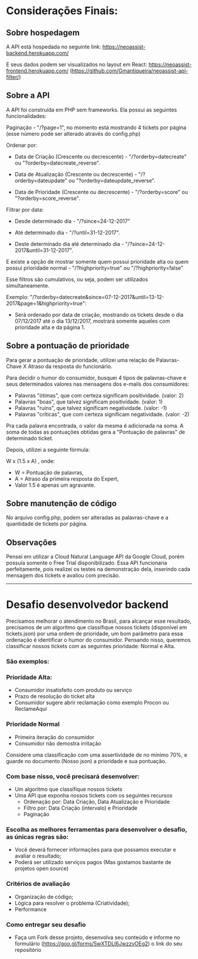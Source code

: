 # Considerações Finais:

## Sobre hospedagem

A API está hospedada no seguinte link: https://neoassist-backend.herokuapp.com/

E seus dados podem ser visualizados no layout em React: https://neoassist-frontend.herokuapp.com/ (https://github.com/Gmantiqueira/neoassist-api-filter/)

## Sobre a API

A API foi construída em PHP sem frameworks. Ela possui as seguintes funcionalidades:

Paginação - "/?page=1", no momento está mostrando 4 tickets por página (esse número pode ser alterado através do config.php)

Ordenar por:

- Data de Criação (Crescente ou decrescente) - "/?orderby=datecreate" ou "?orderby=datecreate_reverse".

- Data de Atualização (Crescente ou decrescente) - "/?orderby=dateupdate" ou "?orderby=dateupdate_reverse".

- Data de Prioridade (Crescente ou decrescente) - "/?orderby=score" ou "?orderby=score_reverse".

Filtrar por data:

- Desde determinado dia - "/?since=24-12-2017"

- Até determinado dia - "/?until=31-12-2017".

- Deste determinado dia até determinado dia - "/?since=24-12-2017&until=31-12-2017".

E existe a opção de mostrar somente quem possui prioridade alta ou quem possui prioridade normal - "/?highpriority=true" ou "/?highpriority=false"

Esse filtros são cumulativos, ou seja, podem ser utilizados simultaneamente.

Exemplo: "/?orderby=datecreate&since=07-12-2017&until=13-12-2017&page=1&highpriority=true":

- Será ordenado por data de criação, mostrando os tickets desde o dia 07/12/2017 até o dia 13/12/2017, mostrará somente aqueles com prioridade alta e da página 1.

## Sobre a pontuação de prioridade

Para gerar a pontuação de prioridade, utilizei uma relação de Palavras-Chave X Atraso da resposta do funcionário.

Para decidir o humor do consumidor, busquei 4 tipos de palavras-chave e seus determinados valores nas mensagens dos e-mails dos consumidores:

- Palavras "ótimas", que com certeza significam positividade. (valor: 2)
- Palavras "boas", que talvez significam positividade. (valor: 1)
- Palavras "ruins", que talvez significam negatividade. (valor: -1)
- Palavras "críticas", que com certeza significam negatividade. (valor: -2)

Pra cada palavra encontrada, o valor da mesma é adicionada na soma.
A soma de todas as pontuações obtidas gera a "Pontuação de palavras" de determinado ticket.

Depois, utilizei a seguinte fórmula:

W x (1.5 x A) , onde:

- W = Pontuação de palavras,
- A = Atraso da primeira resposta do Expert,
- Valor 1.5 é apenas um agravante.

## Sobre manutenção de código

No arquivo config.php, podem ser alteradas as palavras-chave e a quantidade de tickets por página.

## Observações

Pensei em utilizar a Cloud Natural Language API da Google Cloud, porém possuía somente o Free Trial disponibilizado. Essa API funcionaria perfeitamente, pois realizei os testes na demonstração dela, inserindo cada mensagem dos tickets e avaliou com precisão.

---

# Desafio desenvolvedor backend

Precisamos melhorar o atendimento no Brasil, para alcançar esse resultado, precisamos de um algoritmo que classifique
nossos tickets (disponível em tickets.json) por uma ordem de prioridade, um bom parâmetro para essa ordenação é identificar o humor do consumidor.
Pensando nisso, queremos classificar nossos tickets com as seguintes prioridade: Normal e Alta.

### São exemplos:

### Prioridade Alta:

- Consumidor insatisfeito com produto ou serviço
- Prazo de resolução do ticket alta
- Consumidor sugere abrir reclamação como exemplo Procon ou ReclameAqui

### Prioridade Normal

- Primeira iteração do consumidor
- Consumidor não demostra irritação

Considere uma classificação com uma assertividade de no mínimo 70%, e guarde no documento (Nosso json) a prioridade e sua pontuação.

### Com base nisso, você precisará desenvolver:

- Um algoritmo que classifique nossos tickets
- Uma API que exponha nossos tickets com os seguintes recursos
  - Ordenação por: Data Criação, Data Atualização e Prioridade
  - Filtro por: Data Criação (intervalo) e Prioridade
  - Paginação

### Escolha as melhores ferramentas para desenvolver o desafio, as únicas regras são:

- Você deverá fornecer informações para que possamos executar e avaliar o resultado;
- Poderá ser utilizado serviços pagos (Mas gostamos bastante de projetos open source)

### Critérios de avaliação

- Organização de código;
- Lógica para resolver o problema (Criatividade);
- Performance

### Como entregar seu desafio

- Faça um Fork desse projeto, desenvolva seu conteúdo e informe no formulário (https://goo.gl/forms/5wXTDLI6JwzzvOEg2) o link do seu repositório
